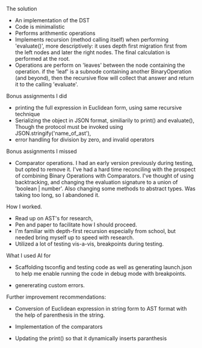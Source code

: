 The solution

- An implementation of the DST
- Code is minimalistic
- Performs arithmentic operations
- Implements recursion (method calling itself) when performing 'evaluate()', more descriptively: it uses depth first migration first from the left nodes and later the right nodes. The final calculation is performed at the root.
- Operations are perform on 'leaves' between the node containing the operation. if the 'leaf' is a subnode containing another BinaryOperation (and beyond), then the recursive flow will collect that answer and return it to the calling 'evaluate'.




Bonus assignments I did

- printing the full expression in Euclidean form, using same recursive technique
- Serializing the object in JSON format, similiarily to print() and evaluate(), Though the protocol must be invoked using JSON.stringify('name_of_ast'),
- error handling for division by zero, and invalid operators

Bonus assignments I missed
- Comparator operations. I had an early version previously during testing, but opted to remove it. I've had a hard time reconciling with the prospect of combining Binary Operations with Comparators. I've thought of using backtracking, and changing the evaluation signature to a union of 'boolean | number'. Also changing some methods to abstract types. Was taking too long, so I abandoned it.


How I worked.
* Read up on AST's for research,
* Pen and paper to facilitate how I should proceed.
* I'm familiar with depth-first recursion especially from school, but needed bring myself up to speed with research.
* Utilized a lot of testing vis-a-vis, breakpoints during testing.




What I used AI for

* Scaffolding tsconfig and testing code as well as generating launch.json to help me enable running
the code in debug mode with breakpoints. 

* genererating custom errors.



Further improvement recommendations:

* Conversion of Euclidean expression in string form to AST format with the help of parenthesis in the string.

* Implementation of the comparators

* Updating the print() so that it dynamically inserts paranthesis

    

